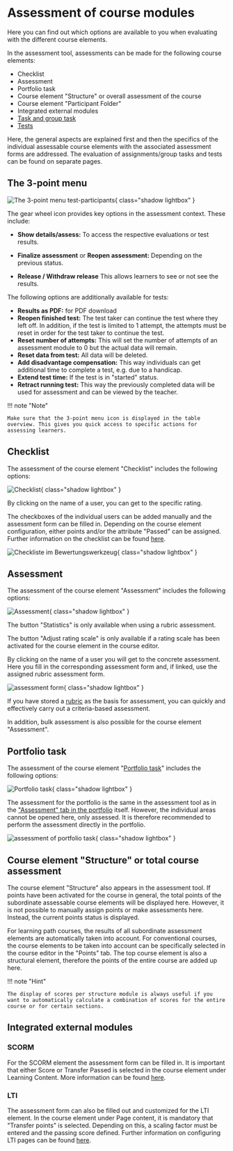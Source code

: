 # Assessment of course modules

Here you can find out which options are available to you when evaluating with the different course elements.

In the assessment tool, assessments can be made for the following course elements:

  * Checklist
  * Assessment
  * Portfolio task
  * Course element "Structure" or overall assessment of the course
  * Course element "Participant Folder"
  * Integrated external modules
  * [Task and group task](Assessing_tasks_and_group_tasks.md) 
  * [Tests](Assessing_tests.md)

Here, the general aspects are explained first and then the specifics of the individual assessable course elements with the associated assessment forms are addressed. The evaluation of assignments/group tasks and tests can be found on separate pages. 

## The 3-point menu
![The 3-point menu test-participants](assets/Bewertungswerkzeug_3_Punkte_en.png){ class="shadow lightbox" }

The gear wheel icon provides key options in the assessment context. These include:

  * **Show details/assess:** To access the respective evaluations or test results.
  
  * **Finalize assessment** or **Reopen assessment:** Depending on the previous status.
  
  * **Release / Withdraw release** This allows learners to see or not see the results.

The following options are additionally available for tests: 

  * **Results as PDF:** for PDF download
   * **Reopen finished test:** The test taker can continue the test where they left off. In addition, if the test is limited to 1 attempt, the attempts must be reset in order for the test taker to continue the test.
  * **Reset number of attempts:** This will set the number of attempts of an assessment module to 0 but the actual data will remain.
  * **Reset data from test:** All data will be deleted.
  * **Add disadvantage compensation:** This way individuals can get additional time to complete a test, e.g. due to a handicap.
   * **Extend test time:** If the test is in "started" status.
  * **Retract running test:** This way the previously completed data will be used for assessment and can be viewed by the teacher.

 !!! note "Note"

    Make sure that the 3-point menu icon is displayed in the table overview. This gives you quick access to specific actions for assessing learners.



## Checklist
The assessment of the course element "Checklist" includes the following options:

![Checklist](assets/Bewertungswerkzeug_Checkliste172_en.png){ class="shadow lightbox" }

By clicking on the name of a user, you can get to the specific rating.

The checkboxes of the individual users can be added manually and the assessment form can be filled in. Depending on the course element configuration, either points and/or the attribute "Passed" can be assigned. Further information on the checklist can be found [here](../learningresources/Course_Element_Checklist.md).

![Checkliste im Bewertungswerkzeug](assets/Checkliste_Bewertungsformular.png){ class="shadow lightbox" }

## Assessment
The assessment of the course element "Assessment" includes the following options:

![Assessment](assets/Bewertungswerkzeug_assessment_en.png){ class="shadow lightbox" }

The button "Statistics" is only available when using a rubric assessment.

The button "Adjust rating scale" is only available if a rating scale has been activated for the course element in the course editor. 

By clicking on the name of a user you will get to the concrete assessment. Here you fill in the corresponding assessment form and, if linked, use the assigned rubric assessment form.

![assessment form](assets/Bewertung_Bewerutngsformular_mit_Rubrik.png){ class="shadow lightbox" }

If you have stored a [rubric](../learningresources/Form_Element_Rubric.md) as the basis for assessment, you can quickly and effectively carry out a criteria-based assessment.

In addition, bulk assessment is also possible for the course element "Assessment".

## Portfolio task
The assessment of the course element "[Portfolio task](../learningresources/Creating_Portfolio_Tasks.md)" includes the following options:

![Portfolio task](assets/Portfolioaufgabe_Bewertung.png){ class="shadow lightbox" }

The assessment for the portfolio is the same in the assessment tool as in the ["Assessment" tab in the portfolio](../learningresources/Portfolio_assignment_Grading.md) itself. However, the individual areas cannot be opened here, only assessed. It is therefore recommended to perform the assessment directly in the portfolio.

![assessment of portfolio task](assets/Portfolioaufgabe172.png){ class="shadow lightbox" }

## Course element "Structure" or total course assessment

The course element "Structure" also appears in the assessment tool. If points have been activated for the course in general, the total points of the subordinate assessable course elements will be displayed here. However, it is not possible to manually assign points or make assessments here. Instead, the current points status is displayed. 

For learning path courses, the results of all subordinate assessment elements are automatically taken into account. For conventional courses, the course elements to be taken into account can be specifically selected in the course editor in the "Points" tab. The top course element is also a structural element, therefore the points of the entire course are added up here.

!!! note "Hint"

    The display of scores per structure module is always useful if you want to automatically calculate a combination of scores for the entire course or for certain sections.

## Integrated external modules
###  SCORM
For the SCORM element the assessment form can be filled in. It is important that either Score or Transfer Passed is selected in the course element under Learning Content. More information can be found [here](../learningresources/Course_Element_SCORM_Learning_Content.md).

### LTI
The assessment form can also be filled out and customized for the LTI element. In the course element under Page content, it is mandatory that "Transfer points" is selected. Depending on this, a scaling factor must be entered and the passing score defined. Further information on configuring LTI pages can be found [here](../learningresources/Course_Element_LTI_Page.md).